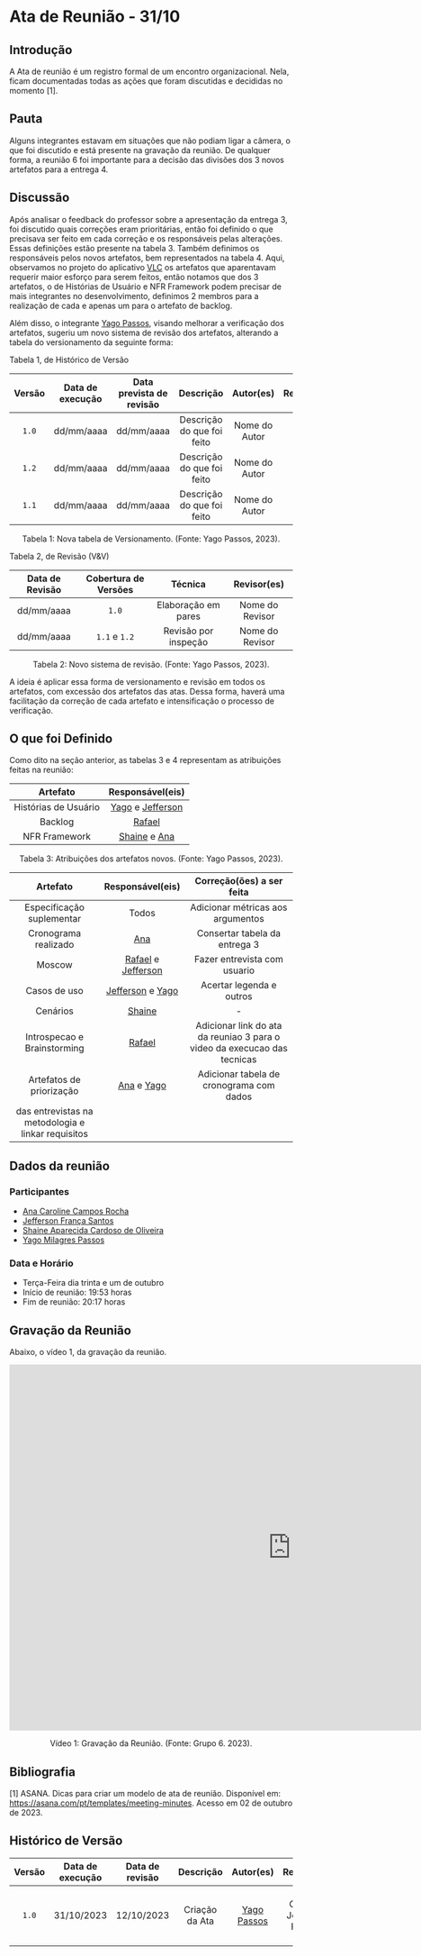 # Ata de Reunião - 31/10

## Introdução
A Ata de reunião é um registro formal de um encontro organizacional. Nela, ficam documentadas todas as ações que foram discutidas e decididas no momento [1]. 

## Pauta
Alguns integrantes estavam em situações que não podiam ligar a câmera, o que foi discutido e está presente na gravação da reunião. De qualquer forma, a reunião 6 foi importante para a decisão das divisões dos 3 novos artefatos para a entrega 4.

## Discussão
Após analisar o feedback do professor sobre a apresentação da entrega 3, foi discutido quais correções eram prioritárias, então foi definido o que precisava ser feito em cada correção e os responsáveis pelas alterações. Essas definições estão presente na tabela 3. Também definimos os responsáveis pelos novos artefatos, bem representados na tabela 4.
Aqui, observamos no projeto do aplicativo [VLC](https://github.com/Requisitos-de-Software/2023.1-VLC) os artefatos que aparentavam requerir maior esforço para serem feitos, então notamos que dos 3 artefatos, o de Histórias de Usuário e NFR Framework podem precisar de mais integrantes no desenvolvimento, definimos 2 membros para a realização de cada e apenas um para o artefato de backlog. 

Além disso, o integrante [Yago Passos](https://github.com/yagompassos), visando melhorar a verificação dos artefatos, sugeriu um novo sistema de revisão dos artefatos, alterando a tabela do versionamento da seguinte forma:

Tabela 1, de Histórico de Versão

| Versão | Data de execução | Data prevista de revisão |       Descrição      |         Autor(es)      |       Revisado          |
| :----: | :--------------: | :-------------: | :------------------------: | :----------------: | :-----------: |
| `1.0`  |    dd/mm/aaaa    |   dd/mm/aaaa    |   Descrição do que foi feito    | Nome do Autor | :heavy_check_mark: |
| `1.2`  |    dd/mm/aaaa    |   dd/mm/aaaa    |   Descrição do que foi feito    | Nome do Autor | :heavy_check_mark: |
| `1.1`  |    dd/mm/aaaa    |   dd/mm/aaaa    |   Descrição do que foi feito    | Nome do Autor | :heavy_check_mark: |

<div style="text-align: center">
<p> Tabela 1: Nova tabela de Versionamento. (Fonte: Yago Passos, 2023).</p>
</div>

Tabela 2, de Revisão (V&V)

| Data de Revisão | Cobertura de Versões  |          Técnica         |     Revisor(es)    |
| :------------: | :-------------: | :--------------------------: |  :---------------: |
|   dd/mm/aaaa   |    `1.0`   |    Elaboração em pares     |  Nome do Revisor |
|   dd/mm/aaaa   |  `1.1` e `1.2` |    Revisão por inspeção    |  Nome do Revisor |

<div style="text-align: center">
<p> Tabela 2: Novo sistema de revisão. (Fonte: Yago Passos, 2023).</p>
</div>

A ideia é aplicar essa forma de versionamento e revisão em todos os artefatos, com excessão dos artefatos das atas. Dessa forma, haverá uma facilitação da correção de cada artefato e intensificação o processo de verificação.


## O que foi Definido
Como dito na seção anterior, as tabelas 3 e 4 representam as atribuições feitas na reunião:

| Artefato  | Responsável(eis) |
| :-------: |  :-------: |
|  Histórias de Usuário | [Yago](https://github.com/yagompassos) e [Jefferson](https://github.com/Frans6) |
| Backlog | [Rafael](https://github.com/Rafael-gc) |
|  NFR Framework | [Shaine](https://github.com/shaineOliveira) e [Ana](https://github.com/anaaroch) | 

<div style="text-align: center">
<p> Tabela 3: Atribuições dos artefatos novos. (Fonte: Yago Passos, 2023).</p>
</div>

| Artefato | Responsável(eis) | Correção(ões) a ser feita | 
| :-------: |  :-------:  |  :-------: |
| Especificação suplementar | Todos | Adicionar métricas aos argumentos | 
| Cronograma realizado |[Ana](https://github.com/anaaroch) | Consertar tabela da entrega 3 | 
| Moscow |  [Rafael](https://github.com/Rafael-gc) e [Jefferson](https://github.com/Frans6) | Fazer entrevista com usuario | 
| Casos de uso |  [Jefferson](https://github.com/Frans6) e [Yago](https://github.com/yagompassos) | Acertar legenda e outros | 
| Cenários |  [Shaine](https://github.com/shaineOliveira) | - | 
| Introspecao e Brainstorming |  [Rafael](https://github.com/Rafael-gc) | Adicionar link do ata da reuniao 3 para o video da execucao das tecnicas | 
| Artefatos de priorização | [Ana](https://github.com/anaaroch) e [Yago](https://github.com/yagompassos) | Adicionar tabela de cronograma com dados
das entrevistas na metodologia e linkar requisitos | 

## Dados da reunião
### Participantes
- [Ana Caroline Campos Rocha](https://github.com/anaaroch)
- [Jefferson França Santos](https://github.com/Frans6)
- [Shaine Aparecida Cardoso de Oliveira](https://github.com/shaineOliveira)
- [Yago Milagres Passos](https://github.com/yagompassos)

### Data e Horário
- Terça-Feira dia trinta e um de outubro
- Início de reunião: 19:53 horas
- Fim de reunião: 20:17 horas

## Gravação da Reunião
Abaixo, o vídeo 1, da gravação da reunião.

<iframe width="1000vw" height="650vh" src="https://youtube.com/embed/_iz8_TJC_mQ" title="Reunião 6" frameborder="0" allow="accelerometer; autoplay; clipboard-write; encrypted-media; gyroscope; picture-in-picture" allowfullscreen=""></iframe>

<div style="text-align: center">
<p> Vídeo 1: Gravação da Reunião. (Fonte: Grupo 6. 2023).</p>
</div>

## Bibliografia

[1] ASANA. Dicas para criar um modelo de ata de reunião. Disponível em: https://asana.com/pt/templates/meeting-minutes. Acesso em 02 de outubro de 2023.

## Histórico de Versão

| Versão | Data de execução | Data de revisão |             Descrição             |                      Autor(es)                       |                     Revisor(es)                      |
| :----: | :--------------: | :-------------: | :-------------------------------: | :--------------------------------------------------: | :--------------------------------------------------: |
| `1.0`  |    31/10/2023    |   12/10/2023    | Criação da Ata |   [Yago Passos](https://github.com/yagompassos)    | Ana Caroline, Jefferson, Rafael e Shaíne |